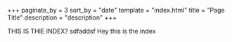 +++
paginate_by = 3
sort_by = "date"
template = "index.html"
title = "Page Title"
description = "description"
+++

THIS IS THIE INDEX?
sdfaddsf
Hey this is the index

